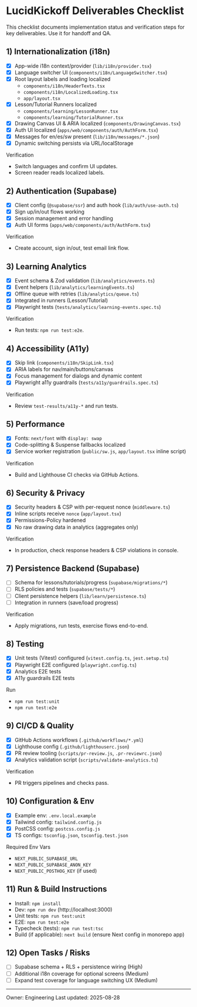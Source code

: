 # LucidKickoff Deliverables Checklist

This checklist documents implementation status and verification steps for key deliverables. Use it for handoff and QA.

## 1) Internationalization (i18n)
- [x] App-wide i18n context/provider (`lib/i18n/provider.tsx`)
- [x] Language switcher UI (`components/i18n/LanguageSwitcher.tsx`)
- [x] Root layout labels and loading localized
  - `components/i18n/HeaderTexts.tsx`
  - `components/i18n/LocalizedLoading.tsx`
  - `app/layout.tsx`
- [x] Lesson/Tutorial Runners localized
  - `components/learning/LessonRunner.tsx`
  - `components/learning/TutorialRunner.tsx`
- [x] Drawing Canvas UI & ARIA localized (`components/DrawingCanvas.tsx`)
- [x] Auth UI localized (`apps/web/components/auth/AuthForm.tsx`)
- [x] Messages for en/es/sw present (`lib/i18n/messages/*.json`)
- [x] Dynamic switching persists via URL/localStorage

Verification
- Switch languages and confirm UI updates.
- Screen reader reads localized labels.

## 2) Authentication (Supabase)
- [x] Client config (`@supabase/ssr`) and auth hook (`lib/auth/use-auth.ts`)
- [x] Sign up/in/out flows working
- [x] Session management and error handling
- [x] Auth UI forms (`apps/web/components/auth/AuthForm.tsx`)

Verification
- Create account, sign in/out, test email link flow.

## 3) Learning Analytics
- [x] Event schema & Zod validation (`lib/analytics/events.ts`)
- [x] Event helpers (`lib/analytics/learningEvents.ts`)
- [x] Offline queue with retries (`lib/analytics/queue.ts`)
- [x] Integrated in runners (Lesson/Tutorial)
- [x] Playwright tests (`tests/analytics/learning-events.spec.ts`)

Verification
- Run tests: `npm run test:e2e`.

## 4) Accessibility (A11y)
- [x] Skip link (`components/i18n/SkipLink.tsx`)
- [x] ARIA labels for nav/main/buttons/canvas
- [x] Focus management for dialogs and dynamic content
- [x] Playwright a11y guardrails (`tests/a11y/guardrails.spec.ts`)

Verification
- Review `test-results/a11y-*` and run tests.

## 5) Performance
- [x] Fonts: `next/font` with `display: swap`
- [x] Code-splitting & Suspense fallbacks localized
- [x] Service worker registration (`public/sw.js`, `app/layout.tsx` inline script)

Verification
- Build and Lighthouse CI checks via GitHub Actions.

## 6) Security & Privacy
- [x] Security headers & CSP with per-request nonce (`middleware.ts`)
- [x] Inline scripts receive `nonce` (`app/layout.tsx`)
- [x] Permissions-Policy hardened
- [x] No raw drawing data in analytics (aggregates only)

Verification
- In production, check response headers & CSP violations in console.

## 7) Persistence Backend (Supabase)
- [ ] Schema for lessons/tutorials/progress (`supabase/migrations/*`)
- [ ] RLS policies and tests (`supabase/tests/*`)
- [ ] Client persistence helpers (`lib/learn/persistence.ts`)
- [ ] Integration in runners (save/load progress)

Verification
- Apply migrations, run tests, exercise flows end-to-end.

## 8) Testing
- [x] Unit tests (Vitest) configured (`vitest.config.ts`, `jest.setup.ts`)
- [x] Playwright E2E configured (`playwright.config.ts`)
- [x] Analytics E2E tests
- [x] A11y guardrails E2E tests

Run
- `npm run test:unit`
- `npm run test:e2e`

## 9) CI/CD & Quality
- [x] GitHub Actions workflows (`.github/workflows/*.yml`)
- [x] Lighthouse config (`.github/lighthouserc.json`)
- [x] PR review tooling (`scripts/pr-review.js`, `.pr-reviewrc.json`)
- [x] Analytics validation script (`scripts/validate-analytics.ts`)

Verification
- PR triggers pipelines and checks pass.

## 10) Configuration & Env
- [x] Example env: `.env.local.example`
- [x] Tailwind config: `tailwind.config.js`
- [x] PostCSS config: `postcss.config.js`
- [x] TS configs: `tsconfig.json`, `tsconfig.test.json`

Required Env Vars
- `NEXT_PUBLIC_SUPABASE_URL`
- `NEXT_PUBLIC_SUPABASE_ANON_KEY`
- `NEXT_PUBLIC_POSTHOG_KEY` (if used)

## 11) Run & Build Instructions
- Install: `npm install`
- Dev: `npm run dev` (http://localhost:3000)
- Unit tests: `npm run test:unit`
- E2E: `npm run test:e2e`
- Typecheck (tests): `npm run test:tsc`
- Build (if applicable): `next build` (ensure Next config in monorepo app)

## 12) Open Tasks / Risks
- [ ] Supabase schema + RLS + persistence wiring (High)
- [ ] Additional i18n coverage for optional screens (Medium)
- [ ] Expand test coverage for language switching UX (Medium)

---

Owner: Engineering
Last updated: 2025-08-28
